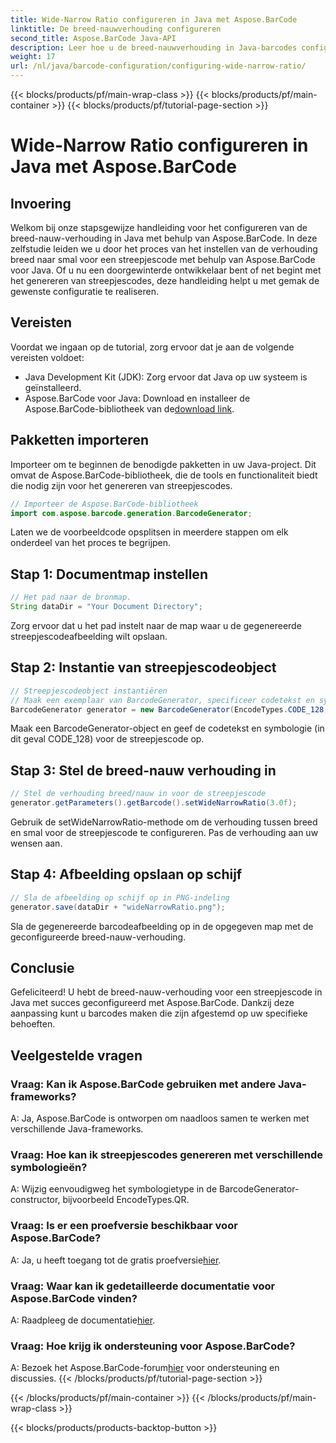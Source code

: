 ```yaml
---
title: Wide-Narrow Ratio configureren in Java met Aspose.BarCode
linktitle: De breed-nauwverhouding configureren
second_title: Aspose.BarCode Java-API
description: Leer hoe u de breed-nauwverhouding in Java-barcodes configureert met Aspose.BarCode. Volg onze stapsgewijze handleiding voor naadloos maatwerk.
weight: 17
url: /nl/java/barcode-configuration/configuring-wide-narrow-ratio/
---
```


{{< blocks/products/pf/main-wrap-class >}}
{{< blocks/products/pf/main-container >}}
{{< blocks/products/pf/tutorial-page-section >}}

# Wide-Narrow Ratio configureren in Java met Aspose.BarCode


## Invoering

Welkom bij onze stapsgewijze handleiding voor het configureren van de breed-nauw-verhouding in Java met behulp van Aspose.BarCode. In deze zelfstudie leiden we u door het proces van het instellen van de verhouding breed naar smal voor een streepjescode met behulp van Aspose.BarCode voor Java. Of u nu een doorgewinterde ontwikkelaar bent of net begint met het genereren van streepjescodes, deze handleiding helpt u met gemak de gewenste configuratie te realiseren.

## Vereisten

Voordat we ingaan op de tutorial, zorg ervoor dat je aan de volgende vereisten voldoet:

- Java Development Kit (JDK): Zorg ervoor dat Java op uw systeem is geïnstalleerd.
-  Aspose.BarCode voor Java: Download en installeer de Aspose.BarCode-bibliotheek van de[download link](https://releases.aspose.com/barcode/java/).

## Pakketten importeren

Importeer om te beginnen de benodigde pakketten in uw Java-project. Dit omvat de Aspose.BarCode-bibliotheek, die de tools en functionaliteit biedt die nodig zijn voor het genereren van streepjescodes.

```java
// Importeer de Aspose.BarCode-bibliotheek
import com.aspose.barcode.generation.BarcodeGenerator;
```

Laten we de voorbeeldcode opsplitsen in meerdere stappen om elk onderdeel van het proces te begrijpen.

## Stap 1: Documentmap instellen

```java
// Het pad naar de bronmap.
String dataDir = "Your Document Directory";
```

Zorg ervoor dat u het pad instelt naar de map waar u de gegenereerde streepjescodeafbeelding wilt opslaan.

## Stap 2: Instantie van streepjescodeobject

```java
// Streepjescodeobject instantiëren
// Maak een exemplaar van BarcodeGenerator, specificeer codetekst en symbologie in de constructor
BarcodeGenerator generator = new BarcodeGenerator(EncodeTypes.CODE_128, "12345678");
```

Maak een BarcodeGenerator-object en geef de codetekst en symbologie (in dit geval CODE_128) voor de streepjescode op.

## Stap 3: Stel de breed-nauw verhouding in

```java
// Stel de verhouding breed/nauw in voor de streepjescode
generator.getParameters().getBarcode().setWideNarrowRatio(3.0f);
```

Gebruik de setWideNarrowRatio-methode om de verhouding tussen breed en smal voor de streepjescode te configureren. Pas de verhouding aan uw wensen aan.

## Stap 4: Afbeelding opslaan op schijf

```java
// Sla de afbeelding op schijf op in PNG-indeling
generator.save(dataDir + "wideNarrowRatio.png");
```

Sla de gegenereerde barcodeafbeelding op in de opgegeven map met de geconfigureerde breed-nauw-verhouding.

## Conclusie

Gefeliciteerd! U hebt de breed-nauw-verhouding voor een streepjescode in Java met succes geconfigureerd met Aspose.BarCode. Dankzij deze aanpassing kunt u barcodes maken die zijn afgestemd op uw specifieke behoeften.

## Veelgestelde vragen

### Vraag: Kan ik Aspose.BarCode gebruiken met andere Java-frameworks?
A: Ja, Aspose.BarCode is ontworpen om naadloos samen te werken met verschillende Java-frameworks.

### Vraag: Hoe kan ik streepjescodes genereren met verschillende symbologieën?
A: Wijzig eenvoudigweg het symbologietype in de BarcodeGenerator-constructor, bijvoorbeeld EncodeTypes.QR.

### Vraag: Is er een proefversie beschikbaar voor Aspose.BarCode?
 A: Ja, u heeft toegang tot de gratis proefversie[hier](https://releases.aspose.com/).

### Vraag: Waar kan ik gedetailleerde documentatie voor Aspose.BarCode vinden?
 A: Raadpleeg de documentatie[hier](https://reference.aspose.com/barcode/java/).

### Vraag: Hoe krijg ik ondersteuning voor Aspose.BarCode?
 A: Bezoek het Aspose.BarCode-forum[hier](https://forum.aspose.com/c/barcode/13) voor ondersteuning en discussies.
{{< /blocks/products/pf/tutorial-page-section >}}

{{< /blocks/products/pf/main-container >}}
{{< /blocks/products/pf/main-wrap-class >}}

{{< blocks/products/products-backtop-button >}}
